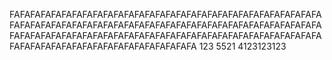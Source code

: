 FAFAFAFAFAFAFAFAFAFAFAFAFAFAFAFAFAFAFAFAFAFAFAFAFAFAFAFAFAFAFAFAFAFAFAFAFAFAFAFAFAFAFAFAFAFAFAFAFAFAFAFAFAFAFAFAFAFAFAFAFAFAFAFAFAFAFAFAFAFAFAFAFAFAFAFAFAFAFAFAFAFAFAFAFAFAFAFAFAFAFAFAFAFAFAFAFAFAFAFAFAFAFAFAFAFAFAFA
123
5521
4123123123
